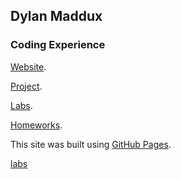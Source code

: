 ## Dylan Maddux

### Coding Experience
[Website](https://pages.github.com/).

[Project](https://pages.github.com/).

[Labs](https://pages.github.com/).

[Homeworks](https://pages.github.com/).

This site was built using [GitHub Pages](https://pages.github.com/).

<a href="file:///Users/dylanmaddux/Documents/STA-230/230%20labs/lab-19.html">labs</a>
